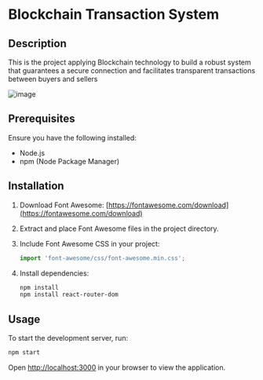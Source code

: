 
# Blockchain Transaction System

## Description

This is the project applying Blockchain technology to build a robust system that guarantees a secure connection and facilitates transparent transactions between buyers and sellers


![image](https://github.com/user-attachments/assets/c0d52361-891a-4fef-8141-3f90e76b336c)

## Prerequisites

Ensure you have the following installed:

- Node.js
- npm (Node Package Manager)

## Installation

1. Download Font Awesome: [https://fontawesome.com/download](https://fontawesome.com/download)
2. Extract and place Font Awesome files in the project directory.
3. Include Font Awesome CSS in your project:

   ```jsx
   import 'font-awesome/css/font-awesome.min.css';
   ```

4. Install dependencies:

   ```bash
   npm install
   npm install react-router-dom
   ```

## Usage

To start the development server, run:

```bash
npm start
```

Open [http://localhost:3000](http://localhost:3000) in your browser to view the application.

